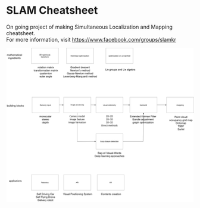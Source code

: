 
# SLAM Cheatsheet

On going project of making Simultaneous Localization and Mapping cheatsheet.  
For more information, visit https://www.facebook.com/groups/slamkr

![slamcheatsheet](./SLAM_cheatsheet.png)